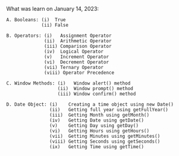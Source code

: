 What was learn on January 14, 2023:

    A. Booleans: (i)  True
                 (ii) False

    B. Operators: (i)   Assignment Operator
                  (ii)  Arithmetic Operator
                  (iii) Comparison Operator
                  (iv)  Logical Operator
                  (v)   Increment Operator
                  (vi)  Decrement Operator
                  (vii) Ternary Operator
                  (viii) Operator Precedence

    C. Window Methods: (i)   Window alert() method
                       (ii)  Window prompt() method
                       (iii) Window confirm() method
                       
    D. Date Object: (i)    Creating a time object using new Date()
                    (ii)   Getting full year using getFullYear()
                    (iii)  Getting Month using getMonth()
                    (iv)   Getting Date using getDate()
                    (v)    Getting Day using getDay()
                    (vi)   Getting Hours using getHours()
                    (vii)  Getting Minutes using getMinutes()
                    (viii) Getting Seconds using getSeconds()
                    (ix)   Getting Time using getTime()
    